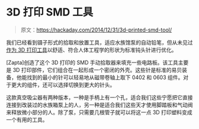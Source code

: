 # 3D 打印 SMD 工具

> 原文：<https://hackaday.com/2014/12/31/3d-printed-smd-tool/>

我们已经看到镊子形式的拾取和放置工具，适应水族馆泵的自动铅笔，但从未见过[作为 3D 打印工具](http://www.thingiverse.com/thing:607270)以舒适、符合人体工程学的形状为标准钝头针进行优化。

[Zapta]创造了这个 3D 打印的 SMD 手动拾取器来填充一些电路板。该工具主要是 3D 打印部件，它们组合在一起形成一个密闭的外壳。这些针是标准的易贝装备，他能找到的最小的针可以轻易地从磁带卷轴上取下 0402 和 0603 组件。对于更大的组件，还可以选择切换到更大的针头。

这款真空吸尘器有两种版本，一种是手柄上有一个孔，适合我们这些宁愿把它直接连接到改装过的水族箱泵上的人，另一种是适合我们这些天才使用脚踏板和气动阀来释放微小部分的人。除了泵，只需要几根管子就可以将这一点 3D 打印塑料变成一个有用的工具。